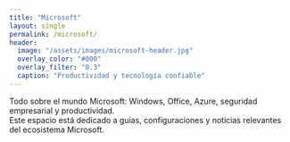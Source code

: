 ```yaml
---
title: "Microsoft"
layout: single
permalink: /microsoft/
header:
  image: "/assets/images/microsoft-header.jpg"
  overlay_color: "#000"
  overlay_filter: "0.3"
  caption: "Productividad y tecnología confiable"
---
```



Todo sobre el mundo Microsoft: Windows, Office, Azure, seguridad empresarial y productividad.  
Este espacio está dedicado a guías, configuraciones y noticias relevantes del ecosistema Microsoft.
